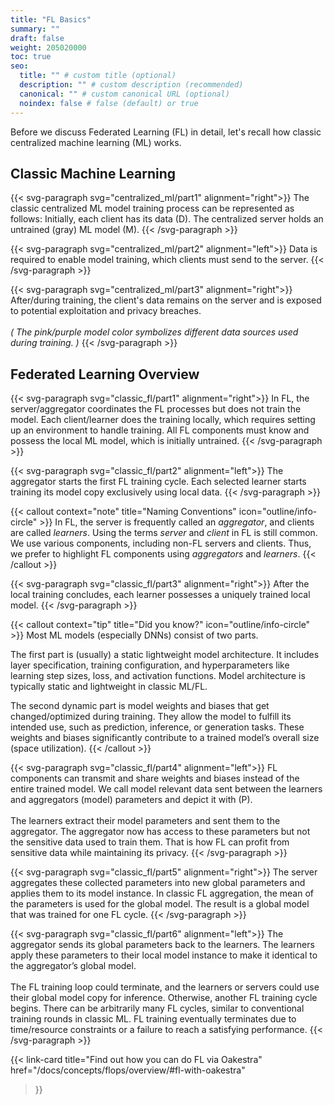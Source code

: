 ```yaml
---
title: "FL Basics"
summary: ""
draft: false
weight: 205020000
toc: true
seo:
  title: "" # custom title (optional)
  description: "" # custom description (recommended)
  canonical: "" # custom canonical URL (optional)
  noindex: false # false (default) or true
---
```

Before we discuss Federated Learning (FL) in detail, let's recall how classic centralized machine learning (ML) works.

## Classic Machine Learning

{{< svg-paragraph svg="centralized_ml/part1" alignment="right">}}
  The classic centralized ML model training process can be represented as follows:
  Initially, each client has its data (D). 
  The centralized server holds an untrained (gray) ML model (M).
{{< /svg-paragraph >}}

{{< svg-paragraph svg="centralized_ml/part2" alignment="left">}}
Data is required to enable model training, which clients must send to the server. 
{{< /svg-paragraph >}}

{{< svg-paragraph svg="centralized_ml/part3" alignment="right">}}
After/during training, the client's data remains on the server and is exposed to potential exploitation and privacy breaches.
<br><br>
<i>( The pink/purple model color symbolizes different data sources used during training. )</i>
{{< /svg-paragraph >}}

## Federated Learning Overview

{{< svg-paragraph svg="classic_fl/part1" alignment="right">}}
  In FL, the server/aggregator coordinates the FL processes but does not train the model.
  Each client/learner does the training locally, which requires setting up an environment to handle training.
  All FL components must know and possess the local ML model, which is initially untrained.
{{< /svg-paragraph >}}

{{< svg-paragraph svg="classic_fl/part2" alignment="left">}}
  The aggregator starts the first FL training cycle.
  Each selected learner starts training its model copy exclusively using local data.
{{< /svg-paragraph >}}

{{< callout context="note" title="Naming Conventions" icon="outline/info-circle" >}}
  In FL, the server is frequently called an *aggregator*, and clients are called *learners*.
  Using the terms *server* and *client* in FL is still common.
  We use various components, including non-FL servers and clients.
  Thus, we prefer to highlight FL components using *aggregators* and *learners*.
{{< /callout >}}

{{< svg-paragraph svg="classic_fl/part3" alignment="right">}}
  After the local training concludes, each learner possesses a uniquely trained local model. 
{{< /svg-paragraph >}}

{{< callout context="tip" title="Did you know?" icon="outline/info-circle" >}}
  Most ML models (especially DNNs) consist of two parts.

  The first part is (usually) a static lightweight model architecture.
  It includes layer specification, training configuration, and hyperparameters like learning step sizes, loss, and activation functions.
  Model architecture is typically static and lightweight in classic ML/FL.  

  The second dynamic part is model weights and biases that get changed/optimized during training.
  They allow the model to fulfill its intended use, such as prediction, inference, or generation tasks.
  These weights and biases significantly contribute to a trained model’s overall size (space utilization).
{{< /callout >}}



{{< svg-paragraph svg="classic_fl/part4" alignment="left">}}
  FL components can transmit and share weights and biases instead of the entire trained model.
  We call model relevant data sent between the learners and aggregators (model) parameters and depict it with (P).
  <br><br>
  The learners extract their model parameters and sent them to the aggregator.
  The aggregator now has access to these parameters but not the sensitive data used to train them.
  That is how FL can profit from sensitive data while maintaining its privacy.
{{< /svg-paragraph >}}

{{< svg-paragraph svg="classic_fl/part5" alignment="right">}}
  The server aggregates these collected parameters into new global parameters and applies them to its model instance.
  In classic FL aggregation, the mean of the parameters is used for the global model.
  The result is a global model that was trained for one FL cycle.
{{< /svg-paragraph >}}

{{< svg-paragraph svg="classic_fl/part6" alignment="left">}}
  The aggregator sends its global parameters back to the learners.
  The learners apply these parameters to their local model instance to make it identical to the aggregator’s global model.
  <br><br>
  The FL training loop could terminate, and the learners or servers could use their global model copy for inference.
  Otherwise, another FL training cycle begins.
  There can be arbitrarily many FL cycles, similar to conventional training rounds in classic ML.
  FL training eventually terminates due to time/resource constraints or a failure to reach a satisfying performance.
{{< /svg-paragraph >}}

{{< link-card
  title="Find out how you can do FL via Oakestra" 
  href="/docs/concepts/flops/overview/#fl-with-oakestra"
>}}
